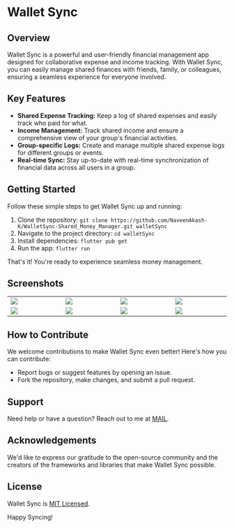 # Wallet Sync

## Overview

Wallet Sync is a powerful and user-friendly financial management app designed for collaborative expense and income tracking. With Wallet Sync, you can easily manage shared finances with friends, family, or colleagues, ensuring a seamless experience for everyone involved.

## Key Features

- **Shared Expense Tracking:** Keep a log of shared expenses and easily track who paid for what.
- **Income Management:** Track shared income and ensure a comprehensive view of your group's financial activities.
- **Group-specific Logs:** Create and manage multiple shared expense logs for different groups or events.
- **Real-time Sync:** Stay up-to-date with real-time synchronization of financial data across all users in a group.

## Getting Started

Follow these simple steps to get Wallet Sync up and running:

1. Clone the repository: `git clone https://github.com/NaveenAkash-K/WalletSync-Shared_Money_Manager.git walletSync`
2. Navigate to the project directory: `cd walletSync`
3. Install dependencies: `flutter pub get`
4. Run the app: `flutter run`

That's it! You're ready to experience seamless money management.

## Screenshots

<table width="100%">
  <tbody>
    <tr>
      <td width="1%"><img src="https://raw.githubusercontent.com/NaveenAkash-K/WalletSync-Shared_Money_Manager/main/screenshot/screenshot_1.jpg"/></td>
      <td width="1%"><img src="https://raw.githubusercontent.com/NaveenAkash-K/WalletSync-Shared_Money_Manager/main/screenshot/screenshot_7.jpg"/></td>
       <td width="1%"><img src="https://raw.githubusercontent.com/NaveenAkash-K/WalletSync-Shared_Money_Manager/main/screenshot/screenshot_6.jpg"/></td>
      <td width="1%"><img src="https://raw.githubusercontent.com/NaveenAkash-K/WalletSync-Shared_Money_Manager/main/screenshot/screenshot_5.jpg"/></td>
    </tr>
    <tr>
      <td width="1%"><img src="https://raw.githubusercontent.com/NaveenAkash-K/WalletSync-Shared_Money_Manager/main/screenshot/screenshot_8.jpg"/></td>
      <td width="1%"><img src="https://raw.githubusercontent.com/NaveenAkash-K/WalletSync-Shared_Money_Manager/main/screenshot/screenshot_3.jpg"/></td>
       <td width="1%"><img src="https://raw.githubusercontent.com/NaveenAkash-K/WalletSync-Shared_Money_Manager/main/screenshot/screenshot_9.jpg"/></td>
      <td width="1%"><img src="https://raw.githubusercontent.com/NaveenAkash-K/WalletSync-Shared_Money_Manager/main/screenshot/screenshot_10.jpg"/></td>
    </tr>
  </tbody>
<table>


## How to Contribute

We welcome contributions to make Wallet Sync even better! Here's how you can contribute:

- Report bugs or suggest features by opening an issue.
- Fork the repository, make changes, and submit a pull request.

## Support

Need help or have a question? Reach out to me at <a href="mailto:naveen.akash0904@gmail.com">MAIL</a>.

## Acknowledgements

We'd like to express our gratitude to the open-source community and the creators of the frameworks and libraries that make Wallet Sync possible.

## License

Wallet Sync is <a href="https://github.com/NaveenAkash-K/WalletSync-Shared_Money_Manager/blob/main/LICENSE">MIT Licensed</a>.

Happy Syncing!
